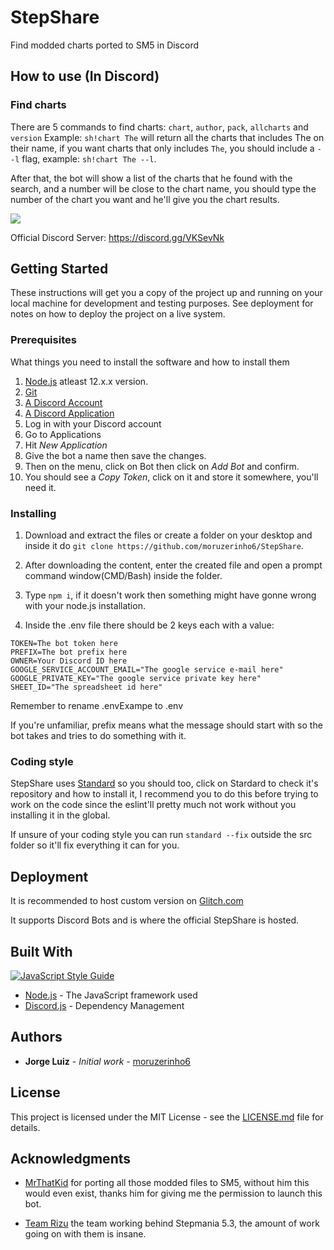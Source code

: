 # StepShare
Find modded charts ported to SM5 in Discord

## How to use (In Discord)

### Find charts

There are 5 commands to find charts: ``chart``, ``author``, ``pack``, ``allcharts`` and ``version``
Example: ``sh!chart The`` will return all the charts that includes The on their name, if you want charts that only includes ``The``, you should include a ``--l`` flag, example: ``sh!chart The --l``.

After that, the bot will show a list of the charts that he found with the search, and a number will be close to the chart name, you should type the number of the chart you want and he'll give you the
chart results.

![](https://cdn.discordapp.com/attachments/688182781263609868/693856983530471574/unknown.png)

Official Discord Server: https://discord.gg/VKSevNk

## Getting Started

These instructions will get you a copy of the project up and running on your local machine for development and testing purposes. See deployment for notes on how to deploy the project on a live system.

### Prerequisites

What things you need to install the software and how to install them

1. [Node.js](https://nodejs.org/en/) atleast 12.x.x version.
2. [Git](https://git-scm.com/)
3. [A Discord Account](https://discordapp.com)
4. [A Discord Application](https://discordapp.com/developers/applications/)
  1. Log in with your Discord account
  2. Go to Applications
  3. Hit _New Application_
  4. Give the bot a name then save the changes.
  5. Then on the menu, click on Bot then click on _Add Bot_ and confirm.
  6. You should see a _Copy Token_, click on it and store it somewhere, you'll need it.

### Installing

1. Download and extract the files or create a folder on your desktop and inside it do ``git clone https://github.com/moruzerinho6/StepShare``.

2. After downloading the content, enter the created file and open a prompt command window(CMD/Bash) inside the folder.

3. Type ``npm i``, if it doesn't work then something might have gonne wrong with your node.js installation.

4. Inside the .env file there should be 2 keys each with a value:

```
TOKEN=The bot token here
PREFIX=The bot prefix here
OWNER=Your Discord ID here
GOOGLE_SERVICE_ACCOUNT_EMAIL="The google service e-mail here"
GOOGLE_PRIVATE_KEY="The google service private key here"
SHEET_ID="The spreadsheet id here"
```

Remember to rename .envExampe to .env

If you're unfamiliar, prefix means what the message should start with so the bot takes and tries to do something with it.

### Coding style

StepShare uses [Standard](https://github.com/standard/standard) so you should too, click on Stardard to check it's repository and how to install it, I recommend you to do this before trying to work on the code since the eslint'll pretty much not work without you installing it in the global.

If unsure of your coding style you can run ``standard --fix`` outside the src folder so it'll fix everything it can for you.

## Deployment

It is recommended to host custom version on [Glitch.com](https://glitch.com/)

It supports Discord Bots and is where the official StepShare is hosted.

## Built With

[![JavaScript Style Guide](https://cdn.rawgit.com/standard/standard/master/badge.svg)](https://github.com/standard/standard)

* [Node.js](https://nodejs.org/en/) - The JavaScript framework used
* [Discord.js](https://discord.js.org/) - Dependency Management

## Authors

* **Jorge Luiz** - *Initial work* - [moruzerinho6](https://github.com/moruzerinho6)

## License

This project is licensed under the MIT License - see the [LICENSE.md](https://github.com/moruzerinho6/StepShare/blob/master/LICENSE) file for details.

## Acknowledgments

* [MrThatKid](https://www.youtube.com/user/MrThatKid4) for porting all those modded files to SM5, without him this would even exist, thanks him for giving me the permission to launch this bot.

* [Team Rizu](https://twitter.com/teamrizu) the team working behind Stepmania 5.3, the amount of work going on with them is insane.
